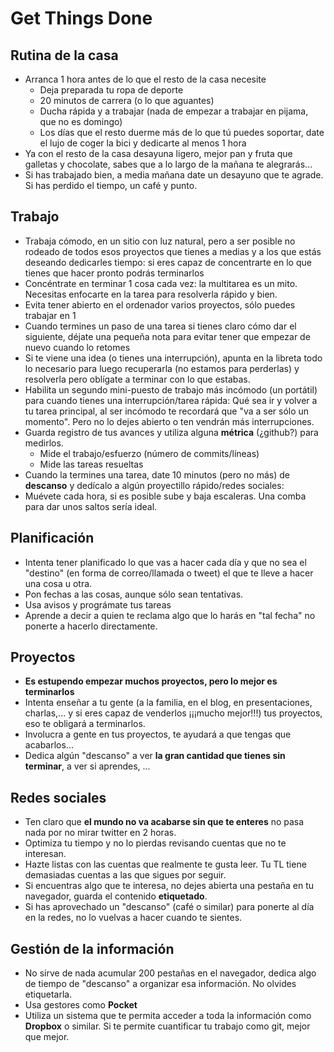 # Get Things Done

## Rutina de la casa

* Arranca 1 hora antes de lo que el resto de la casa necesite
  * Deja preparada tu ropa de deporte
  * 20 minutos de carrera (o lo que aguantes)
  * Ducha rápida y a trabajar (nada de empezar a trabajar en pijama, que no es domingo)
  * Los días que el resto duerme más de lo que tú puedes soportar, date el lujo de coger la bici y dedicarte al menos 1 hora
* Ya con el resto de la casa desayuna ligero, mejor pan y fruta que galletas y chocolate, sabes que a lo largo de la mañana te alegrarás...
* Si has trabajado bien, a media mañana date un desayuno que te agrade. Si has perdido el tiempo, un café y punto.

## Trabajo

* Trabaja cómodo, en un sitio con luz natural, pero a ser posible no rodeado de todos esos proyectos que tienes a medias y a los que estás deseando dedicarles tiempo: si eres capaz de concentrarte en lo que tienes que hacer pronto podrás terminarlos
* Concéntrate en terminar 1 cosa cada vez: la multitarea es un mito. Necesitas enfocarte en la tarea para resolverla rápido y bien.
* Evita tener abierto en el ordenador varios proyectos, sólo puedes trabajar en 1
* Cuando termines un paso de una tarea si tienes claro cómo dar el siguiente, déjate una pequeña nota para evitar tener que empezar de nuevo cuando lo retomes
* Si te viene una idea (o tienes una interrupción), apunta en la libreta todo lo necesario para luego recuperarla (no estamos para perderlas)  y resolverla pero oblígate a terminar con lo que estabas.
* Habilita un segundo mini-puesto de trabajo más incómodo (un portátil) para cuando tienes una interrupción/tarea rápida: Qué sea ir y volver a tu tarea principal, al ser incómodo te recordará que "va a ser sólo un momento". Pero no lo dejes abierto o ten vendrán más interrupciones.
* Guarda registro de tus avances y utiliza alguna **métrica** (¿github?) para medirlos.
  * Mide el trabajo/esfuerzo (número de commits/líneas)
  * Mide las tareas resueltas
* Cuando la termines una tarea, date 10 minutos (pero no más) de **descanso** y dedícalo a algún proyectillo rápido/redes sociales:
* Muévete cada hora, si es posible sube y baja escaleras. Una comba para dar unos saltos sería ideal.

## Planificación

* Intenta tener planificado lo que vas a hacer cada día y que no sea el "destino" (en forma de correo/llamada o tweet) el que te lleve a hacer una cosa u otra.
* Pon fechas a las cosas, aunque sólo sean tentativas.
* Usa avisos y prográmate tus tareas
* Aprende a decir a quien te reclama algo que lo harás en "tal fecha" no ponerte a hacerlo directamente.

## Proyectos

* **Es estupendo empezar muchos proyectos, pero lo mejor es terminarlos**
* Intenta enseñar a tu gente (a la familia, en el blog, en presentaciones, charlas,... y si eres capaz de venderlos ¡¡¡mucho mejor!!!) tus proyectos, eso te obligará a terminarlos.
* Involucra a gente en tus proyectos, te ayudará a que tengas que acabarlos...
* Dedica algún "descanso" a ver **la gran cantidad que tienes sin terminar**, a ver si aprendes, ...

## Redes sociales

* Ten claro que **el mundo no va acabarse sin que te enteres** no pasa nada por no mirar twitter en 2 horas.
* Optimiza tu tiempo y no lo pierdas revisando cuentas que no te interesan.
* Hazte listas con las cuentas que realmente te gusta leer. Tu TL tiene demasiadas cuentas a las que sigues por seguir.
* Si encuentras algo que te interesa, no dejes abierta una pestaña en tu navegador, guarda el contenido **etiquetado**.
* Si has aprovechado un "descanso" (café o similar) para ponerte al día en la redes, no lo vuelvas a hacer cuando te sientes.

## Gestión de la información

* No sirve de nada acumular 200 pestañas en el navegador, dedica algo de tiempo de "descanso" a organizar esa información. No olvides etiquetarla.
* Usa gestores como **Pocket**
* Utiliza un sistema que te permita acceder a toda la información como **Dropbox** o similar. Si te permite cuantificar tu trabajo como git, mejor que mejor.

